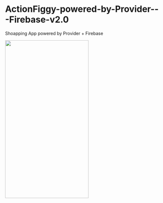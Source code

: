 # ActionFiggy-powered-by-Provider---Firebase-v2.0


Shoapping App powered by Provider + Firebase

<img src=https://github.com/thedemonKingx1337/MealApp--v1.0/assets/43701328/8190e21b-9dea-4cea-8dc1-665eab028935 width="270" height="510"/>
